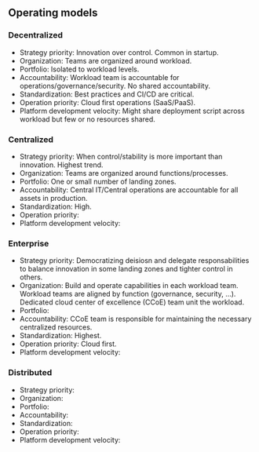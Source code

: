 ## Operating models 

### Decentralized

- Strategy priority: Innovation over control. Common in startup.
- Organization: Teams are organized around workload.
- Portfolio: Isolated to workload levels.
- Accountability: Workload team is accountable for operations/governance/security. No shared accountability.
- Standardization: Best practices and CI/CD are critical.
- Operation priority: Cloud first operations (SaaS/PaaS).
- Platform development velocity: Might share deployment script across workload but few or no resources shared.

### Centralized

- Strategy priority: When control/stability is more important than innovation. Highest trend.
- Organization: Teams are organized around functions/processes.
- Portfolio: One or small number of landing zones.
- Accountability: Central IT/Central operations are accountable for all assets in production.
- Standardization: High.
- Operation priority: 
- Platform development velocity: 

### Enterprise

- Strategy priority: Democratizing deisiosn and delegate responsabilities to balance innovation in some landing zones and tighter control in others.
- Organization: Build and operate capabilities in each workload team. Workload teams are aligned by function (governance, security, ...). Dedicated cloud center of excellence (CCoE) team unit the workload.
- Portfolio: 
- Accountability: CCoE team is responsible for maintaining the necessary centralized resources.
- Standardization: Highest.
- Operation priority: Cloud first.
- Platform development velocity: 

### Distributed

- Strategy priority: 
- Organization: 
- Portfolio: 
- Accountability: 
- Standardization: 
- Operation priority: 
- Platform development velocity: 

